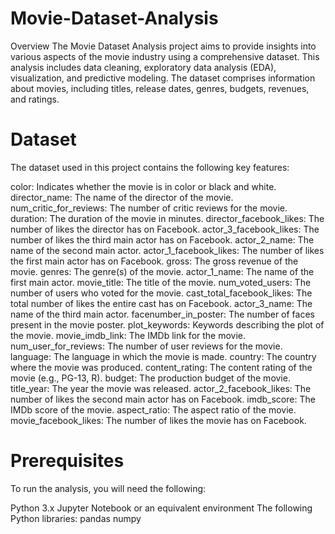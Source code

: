 # Movie-Dataset-Analysis
Overview
The Movie Dataset Analysis project aims to provide insights into various aspects of the movie industry using a comprehensive dataset. This analysis includes data cleaning, exploratory data analysis (EDA), visualization, and predictive modeling. The dataset comprises information about movies, including titles, release dates, genres, budgets, revenues, and ratings.
# Dataset
The dataset used in this project contains the following key features:

color: Indicates whether the movie is in color or black and white.
director_name: The name of the director of the movie.
num_critic_for_reviews: The number of critic reviews for the movie.
duration: The duration of the movie in minutes.
director_facebook_likes: The number of likes the director has on Facebook.
actor_3_facebook_likes: The number of likes the third main actor has on Facebook.
actor_2_name: The name of the second main actor.
actor_1_facebook_likes: The number of likes the first main actor has on Facebook.
gross: The gross revenue of the movie.
genres: The genre(s) of the movie.
actor_1_name: The name of the first main actor.
movie_title: The title of the movie.
num_voted_users: The number of users who voted for the movie.
cast_total_facebook_likes: The total number of likes the entire cast has on Facebook.
actor_3_name: The name of the third main actor.
facenumber_in_poster: The number of faces present in the movie poster.
plot_keywords: Keywords describing the plot of the movie.
movie_imdb_link: The IMDb link for the movie.
num_user_for_reviews: The number of user reviews for the movie.
language: The language in which the movie is made.
country: The country where the movie was produced.
content_rating: The content rating of the movie (e.g., PG-13, R).
budget: The production budget of the movie.
title_year: The year the movie was released.
actor_2_facebook_likes: The number of likes the second main actor has on Facebook.
imdb_score: The IMDb score of the movie.
aspect_ratio: The aspect ratio of the movie.
movie_facebook_likes: The number of likes the movie has on Facebook.

# Prerequisites
To run the analysis, you will need the following:

Python 3.x
Jupyter Notebook or an equivalent environment
The following Python libraries:
pandas
numpy
